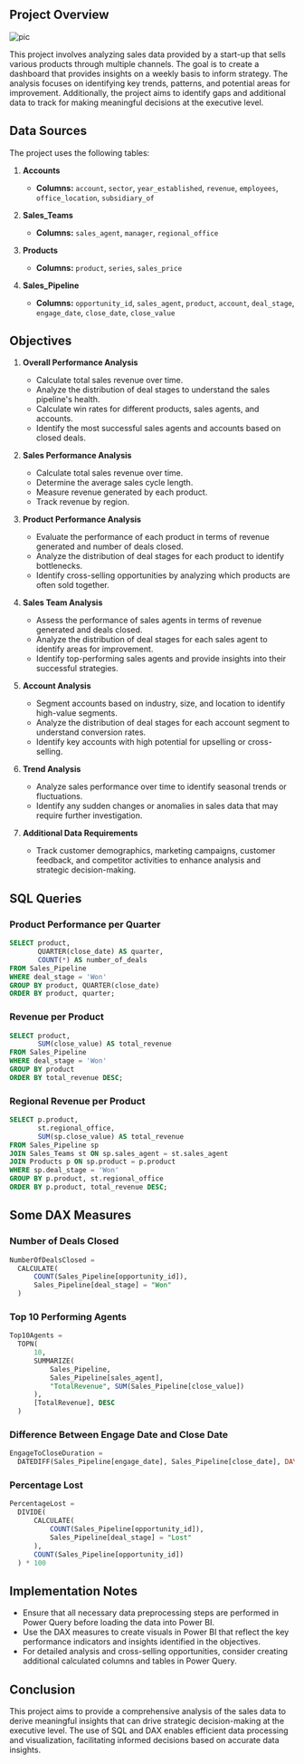 ## Project Overview

![pic](report/pic1.png)

This project involves analyzing sales data provided by a start-up that sells various products through multiple channels. The goal is to create a dashboard that provides insights on a weekly basis to inform strategy. The analysis focuses on identifying key trends, patterns, and potential areas for improvement. Additionally, the project aims to identify gaps and additional data to track for making meaningful decisions at the executive level.


## Data Sources

The project uses the following tables:

1. **Accounts**
   - **Columns:** `account`, `sector`, `year_established`, `revenue`, `employees`, `office_location`, `subsidiary_of`

2. **Sales_Teams**
   - **Columns:** `sales_agent`, `manager`, `regional_office`

3. **Products**
   - **Columns:** `product`, `series`, `sales_price`

4. **Sales_Pipeline**
   - **Columns:** `opportunity_id`, `sales_agent`, `product`, `account`, `deal_stage`, `engage_date`, `close_date`, `close_value`


## Objectives

1. **Overall Performance Analysis**
   - Calculate total sales revenue over time.
   - Analyze the distribution of deal stages to understand the sales pipeline's health.
   - Calculate win rates for different products, sales agents, and accounts.
   - Identify the most successful sales agents and accounts based on closed deals.

2. **Sales Performance Analysis**
    - Calculate total sales revenue over time.
    - Determine the average sales cycle length.
    - Measure revenue generated by each product.
    - Track revenue by region.

3. **Product Performance Analysis**
   - Evaluate the performance of each product in terms of revenue generated and number of deals closed.
   - Analyze the distribution of deal stages for each product to identify bottlenecks.
   - Identify cross-selling opportunities by analyzing which products are often sold together.

4. **Sales Team Analysis**
   - Assess the performance of sales agents in terms of revenue generated and deals closed.
   - Analyze the distribution of deal stages for each sales agent to identify areas for improvement.
   - Identify top-performing sales agents and provide insights into their successful strategies.

5. **Account Analysis**
   - Segment accounts based on industry, size, and location to identify high-value segments.
   - Analyze the distribution of deal stages for each account segment to understand conversion rates.
   - Identify key accounts with high potential for upselling or cross-selling.

6. **Trend Analysis**
   - Analyze sales performance over time to identify seasonal trends or fluctuations.
   - Identify any sudden changes or anomalies in sales data that may require further investigation.

7. **Additional Data Requirements**
   - Track customer demographics, marketing campaigns, customer feedback, and competitor activities to enhance analysis and strategic decision-making.

## SQL Queries

### Product Performance per Quarter
```sql
SELECT product,
       QUARTER(close_date) AS quarter,
       COUNT(*) AS number_of_deals
FROM Sales_Pipeline
WHERE deal_stage = 'Won'
GROUP BY product, QUARTER(close_date)
ORDER BY product, quarter;
```

### Revenue per Product
```sql
SELECT product,
       SUM(close_value) AS total_revenue
FROM Sales_Pipeline
WHERE deal_stage = 'Won'
GROUP BY product
ORDER BY total_revenue DESC;
```

### Regional Revenue per Product
```sql
SELECT p.product,
       st.regional_office,
       SUM(sp.close_value) AS total_revenue
FROM Sales_Pipeline sp
JOIN Sales_Teams st ON sp.sales_agent = st.sales_agent
JOIN Products p ON sp.product = p.product
WHERE sp.deal_stage = 'Won'
GROUP BY p.product, st.regional_office
ORDER BY p.product, total_revenue DESC;
```

## Some DAX Measures

### Number of Deals Closed
```sql
NumberOfDealsClosed = 
  CALCULATE(
      COUNT(Sales_Pipeline[opportunity_id]),
      Sales_Pipeline[deal_stage] = "Won"
  )
```

### Top 10 Performing Agents
```sql
Top10Agents = 
  TOPN(
      10,
      SUMMARIZE(
          Sales_Pipeline,
          Sales_Pipeline[sales_agent],
          "TotalRevenue", SUM(Sales_Pipeline[close_value])
      ),
      [TotalRevenue], DESC
  )
```

### Difference Between Engage Date and Close Date
```sql
EngageToCloseDuration = 
  DATEDIFF(Sales_Pipeline[engage_date], Sales_Pipeline[close_date], DAY)
```

### Percentage Lost
```sql
PercentageLost = 
  DIVIDE(
      CALCULATE(
          COUNT(Sales_Pipeline[opportunity_id]),
          Sales_Pipeline[deal_stage] = "Lost"
      ),
      COUNT(Sales_Pipeline[opportunity_id])
  ) * 100
```

## Implementation Notes
- Ensure that all necessary data preprocessing steps are performed in Power Query before loading the data into Power BI.
- Use the DAX measures to create visuals in Power BI that reflect the key performance indicators and insights identified in the objectives.
- For detailed analysis and cross-selling opportunities, consider creating additional calculated columns and tables in Power Query.


## Conclusion
This project aims to provide a comprehensive analysis of the sales data to derive meaningful insights that can drive strategic decision-making at the executive level. The use of SQL and DAX enables efficient data processing and visualization, facilitating informed decisions based on accurate data insights.

